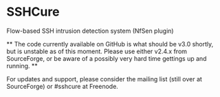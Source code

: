 SSHCure
=======

Flow-based SSH intrusion detection system (NfSen plugin)

** The code currently available on GitHub is what should be v3.0 shortly, but is unstable as of this moment. Please use either v2.4.x from SourceForge, or be aware of a possibly very hard time gettings up and running. **

For updates and support, please consider the mailing list (still over at SourceForge) or #sshcure at Freenode.
